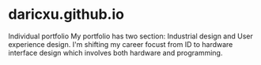 # daricxu.github.io
Individual portfolio
My portfolio has two section: Industrial design and User experience design. I'm shifting my career focust from ID to hardware
interface design which involves both hardware and programming. 
